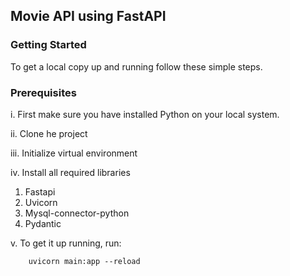 ## Movie API using FastAPI

### Getting Started

To get a local copy up and running follow these simple steps.

### Prerequisites

i. First make sure you have installed Python on your local system.

ii. Clone he project

iii. Initialize virtual environment

iv. Install all required libraries

1. Fastapi
2. Uvicorn
3. Mysql-connector-python
4. Pydantic

v. To get it up running, run:

```
    uvicorn main:app --reload
```

